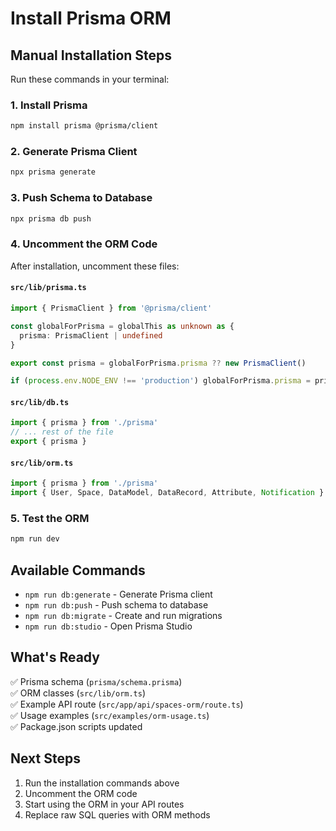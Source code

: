 # Install Prisma ORM

## Manual Installation Steps

Run these commands in your terminal:

### 1. Install Prisma
```bash
npm install prisma @prisma/client
```

### 2. Generate Prisma Client
```bash
npx prisma generate
```

### 3. Push Schema to Database
```bash
npx prisma db push
```

### 4. Uncomment the ORM Code

After installation, uncomment these files:

#### `src/lib/prisma.ts`
```typescript
import { PrismaClient } from '@prisma/client'

const globalForPrisma = globalThis as unknown as {
  prisma: PrismaClient | undefined
}

export const prisma = globalForPrisma.prisma ?? new PrismaClient()

if (process.env.NODE_ENV !== 'production') globalForPrisma.prisma = prisma
```

#### `src/lib/db.ts`
```typescript
import { prisma } from './prisma'
// ... rest of the file
export { prisma }
```

#### `src/lib/orm.ts`
```typescript
import { prisma } from './prisma'
import { User, Space, DataModel, DataRecord, Attribute, Notification } from '@prisma/client'
```

### 5. Test the ORM
```bash
npm run dev
```

## Available Commands

- `npm run db:generate` - Generate Prisma client
- `npm run db:push` - Push schema to database  
- `npm run db:migrate` - Create and run migrations
- `npm run db:studio` - Open Prisma Studio

## What's Ready

✅ Prisma schema (`prisma/schema.prisma`)  
✅ ORM classes (`src/lib/orm.ts`)  
✅ Example API route (`src/app/api/spaces-orm/route.ts`)  
✅ Usage examples (`src/examples/orm-usage.ts`)  
✅ Package.json scripts updated  

## Next Steps

1. Run the installation commands above
2. Uncomment the ORM code
3. Start using the ORM in your API routes
4. Replace raw SQL queries with ORM methods
